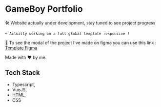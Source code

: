 # GameBoy Portfolio

🛠️ Website actually under development, stay tuned to see project progress

    ↪️ Actually working on a full global template responsive !

📝 To see the modal of the project I've made on figma you can use this link : [Template Figma](https://www.figma.com/file/IwaRvaKueFSwk4GNxZMiVY/Maquette?type=design&node-id=0%3A1&mode=design&t=iBwMGeq0Wyntxqzi-1)

Made with ❤️ by me.

## Tech Stack

- Typescript,
- VueJS,
- HTML,
- CSS
